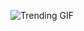 ![Trending GIF](https://media4.giphy.com/media/v1.Y2lkPThiYjIxNzcybDhnbjJmeDBrMWR0Z3ZxcTRpOXM0bjhibXNkaGdzbDJpbDQ4anJjayZlcD12MV9naWZzX3NlYXJjaCZjdD1n/YYKoJL28YtscdUTGWA/giphy.gif)
